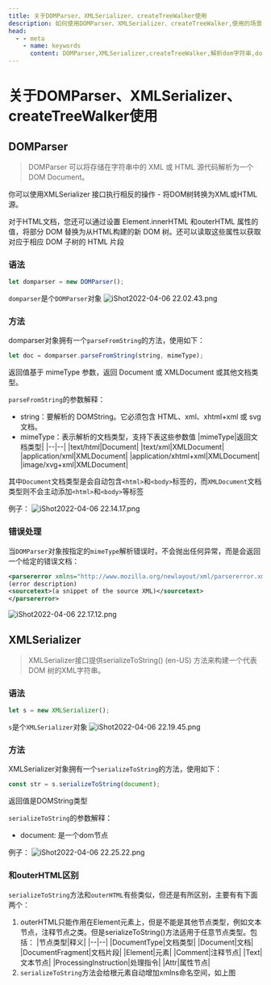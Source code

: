 ```yaml
---
title: 关于DOMParser、XMLSerializer、createTreeWalker使用
description: 如何使用DOMParser、XMLSerializer、createTreeWalker,使用的场景有哪些
head:
  - - meta
    - name: keywords
      content: DOMParser,XMLSerializer,createTreeWalker,解析dom字符串,dom解析
---
```


# 关于DOMParser、XMLSerializer、createTreeWalker使用

## DOMParser
>DOMParser 可以将存储在字符串中的 XML 或 HTML 源代码解析为一个 DOM Document。

你可以使用XMLSerializer 接口执行相反的操作 - 将DOM树转换为XML或HTML源。

对于HTML文档，您还可以通过设置 Element.innerHTML 和outerHTML 属性的值，将部分 DOM 替换为从HTML构建的新 DOM 树。还可以读取这些属性以获取对应于相应 DOM 子树的 HTML 片段

### 语法
```js
let domparser = new DOMParser();
```
`domparser`是个`DOMParser`对象
![iShot2022-04-06 22.02.43.png](http://cdn-blog.usword.cn/005HV6Avgy1h10cnj04f0j30q60ee430.jpg)

### 方法
domparser对象拥有一个`parseFromString`的方法，使用如下：
```js
let doc = domparser.parseFromString(string, mimeType);
```
返回值基于 mimeType 参数，返回 Document 或 XMLDocument 或其他文档类型。

`parseFromString`的参数解释：
- string：要解析的 DOMString。它必须包含 HTML、xml、xhtml+xml 或 svg 文档。
- mimeType：表示解析的文档类型，支持下表这些参数值
|mimeType|返回文档类型|
|--|--|
|text/html|Document|
|text/xml|XMLDocument|
|application/xml|XMLDocument|
|application/xhtml+xml|XMLDocument|
|image/xvg+xml|XMLDocument|

其中`Document`文档类型是会自动包含`<html>`和`<body>`标签的，而`XMLDocument`文档类型则不会主动添加`<html>`和`<body>`等标签

例子：
![iShot2022-04-06 22.14.17.png](http://cdn-blog.usword.cn/005HV6Avgy1h10czrtn93j30qc0gojwk.jpg)

### 错误处理
当`DOMParser`对象按指定的`mimeType`解析错误时，不会抛出任何异常，而是会返回一个给定的错误文档：
```xml
<parsererror xmlns="http://www.mozilla.org/newlayout/xml/parsererror.xml">
(error description)
<sourcetext>(a snippet of the source XML)</sourcetext>
</parsererror>
```
![iShot2022-04-06 22.17.12.png](http://cdn-blog.usword.cn/005HV6Avgy1h10d2mpudtj30qa0m012n.jpg)

## XMLSerializer
>XMLSerializer接口提供serializeToString() (en-US) 方法来构建一个代表 DOM 树的XML字符串。

### 语法
```js
let s = new XMLSerializer();
```
`s`是个`XMLSerializer`对象
![iShot2022-04-06 22.19.45.png](http://cdn-blog.usword.cn/005HV6Avgy1h10d59333xj30q80csdk4.jpg)

### 方法
XMLSerializer对象拥有一个`serializeToString`的方法，使用如下：
```js
const str = s.serializeToString(document);
```
返回值是DOMString类型

`serializeToString`的参数解释：
- document: 是一个dom节点

例子：
![iShot2022-04-06 22.25.22.png](http://cdn-blog.usword.cn/005HV6Avgy1h10db4mkdpj314w0qmqmt.jpg)

### 和outerHTML区别
`serializeToString`方法和`outerHTML`有些类似，但还是有所区别，主要有有下面两个：
1. outerHTML只能作用在Element元素上，但是不能是其他节点类型，例如文本节点，注释节点之类。但是serializeToString()方法适用于任意节点类型。包括：
|节点类型|释义|
|--|--|
|DocumentType|文档类型|
|Document|文档|
|DocumentFragment|文档片段|
|Element|元素|
|Comment|注释节点|
|Text|文本节点|
|ProcessingInstruction|处理指令|
|Attr|属性节点|
2. `serializeToString`方法会给根元素自动增加xmlns命名空间，如上图


<Reward />
<Gitalk />
